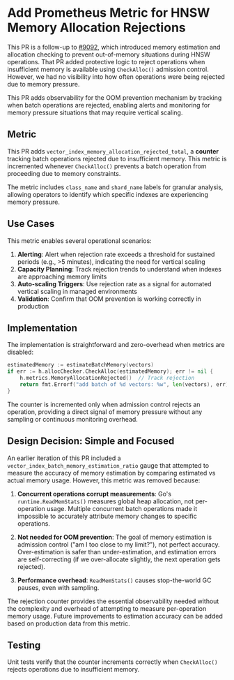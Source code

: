 # Add Prometheus Metric for HNSW Memory Allocation Rejections

This PR is a follow-up to [#9092](https://github.com/weaviate/weaviate/pull/9092), which introduced memory estimation and allocation checking to prevent out-of-memory situations during HNSW operations. That PR added protective logic to reject operations when insufficient memory is available using `CheckAlloc()` admission control. However, we had no visibility into how often operations were being rejected due to memory pressure.

This PR adds observability for the OOM prevention mechanism by tracking when batch operations are rejected, enabling alerts and monitoring for memory pressure situations that may require vertical scaling.

## Metric

This PR adds `vector_index_memory_allocation_rejected_total`, a **counter** tracking batch operations rejected due to insufficient memory. This metric is incremented whenever `CheckAlloc()` prevents a batch operation from proceeding due to memory constraints.

The metric includes `class_name` and `shard_name` labels for granular analysis, allowing operators to identify which specific indexes are experiencing memory pressure.

## Use Cases

This metric enables several operational scenarios:

1. **Alerting**: Alert when rejection rate exceeds a threshold for sustained periods (e.g., >5 minutes), indicating the need for vertical scaling
2. **Capacity Planning**: Track rejection trends to understand when indexes are approaching memory limits
3. **Auto-scaling Triggers**: Use rejection rate as a signal for automated vertical scaling in managed environments
4. **Validation**: Confirm that OOM prevention is working correctly in production

## Implementation

The implementation is straightforward and zero-overhead when metrics are disabled:

```go
estimatedMemory := estimateBatchMemory(vectors)
if err := h.allocChecker.CheckAlloc(estimatedMemory); err != nil {
    h.metrics.MemoryAllocationRejected()  // Track rejection
    return fmt.Errorf("add batch of %d vectors: %w", len(vectors), err)
}
```

The counter is incremented only when admission control rejects an operation, providing a direct signal of memory pressure without any sampling or continuous monitoring overhead.

## Design Decision: Simple and Focused

An earlier iteration of this PR included a `vector_index_batch_memory_estimation_ratio` gauge that attempted to measure the accuracy of memory estimation by comparing estimated vs actual memory usage. However, this metric was removed because:

1. **Concurrent operations corrupt measurements**: Go's `runtime.ReadMemStats()` measures global heap allocation, not per-operation usage. Multiple concurrent batch operations made it impossible to accurately attribute memory changes to specific operations.

2. **Not needed for OOM prevention**: The goal of memory estimation is admission control ("am I too close to my limit?"), not perfect accuracy. Over-estimation is safer than under-estimation, and estimation errors are self-correcting (if we over-allocate slightly, the next operation gets rejected).

3. **Performance overhead**: `ReadMemStats()` causes stop-the-world GC pauses, even with sampling.

The rejection counter provides the essential observability needed without the complexity and overhead of attempting to measure per-operation memory usage. Future improvements to estimation accuracy can be added based on production data from this metric.

## Testing

Unit tests verify that the counter increments correctly when `CheckAlloc()` rejects operations due to insufficient memory.
